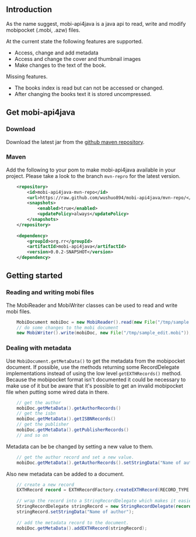 ## Introduction
As the name suggest, mobi-api4java is a java api to read, write and modify mobipocket (.mobi, .azw) files.

At the current state the following features are supported.
  * Access, change and add metadata
  * Access and change the cover and thumbnail images
  * Make changes to the text of the book.
  
Missing features.
  * The books index is read but can not be accessed or changed.
  * After changing the books text it is stored uncompressed. 

## Get mobi-api4java
### Download
Download the latest jar from the [github maven repository](https://github.com/rrauschenbach/mobi-api4java/tree/mvn-repo/org/rr/mobi-api4java/0.0.2-SNAPSHOT). 

### Maven
Add the following to your pom to make mobi-api4java available in your project. Please take a look to the branch `mvn-repro` for the latest version.
```xml
	<repository>
		<id>mobi-api4java-mvn-repo</id>
		<url>https://raw.github.com/wushuo894/mobi-api4java/mvn-repo/</url>
		<snapshots>
			<enabled>true</enabled>
			<updatePolicy>always</updatePolicy>
		</snapshots>
	</repository>
	
	<dependency>
		<groupId>org.rr</groupId>
		<artifactId>mobi-api4java</artifactId>
		<version>0.0.2-SNAPSHOT</version>
	</dependency>
```


## Getting started
### Reading and writing mobi files
The MobiReader and MobiWriter classes can be used to read and write mobi files.  
```java
	MobiDocument mobiDoc = new MobiReader().read(new File("/tmp/sample.mobi"));
	// do some changes to the mobi document
	new MobiWriter().write(mobiDoc, new File("/tmp/sample_edit.mobi"));
```
### Dealing with metadata
Use `MobiDocument.getMetaData()` to get the metadata from the mobipocket document. If possible, use the methods returning some RecordDelegate implementations instead of using the low level `getEXTHRecords()` method. 
Because the mobipocket format isn't documented it could be necessary to make use of it but be aware that it's possible to get an invalid mobipocket file when putting some wired data in there.     
```java
	// get the author
	mobiDoc.getMetaData().getAuthorRecords()
	// get the isbn
	mobiDoc.getMetaData().getISBNRecords()
	// get the publisher
	mobiDoc.getMetaData().getPublisherRecords()
	// and so on
```

Metadata can be be changed by setting a new value to them.
```java
	// get the author record and set a new value.
	mobiDoc.getMetaData().getAuthorRecords().setStringData("Name of author");
```

Also new metadata can be added to a document.
```java
	// create a new record
	EXTHRecord record = EXTHRecordFactory.createEXTHRecord(RECORD_TYPE.AUTHOR);
	
	// wrap the record into a StringRecordDelegate which makes it easier to use.
	StringRecordDelegate stringRecord = new StringRecordDelegate(record);
	stringRecord.setStringData("Name of author");
	
	// add the metadata record to the document.
	mobiDoc.getMetaData().addEXTHRecord(stringRecord);
```
### 
